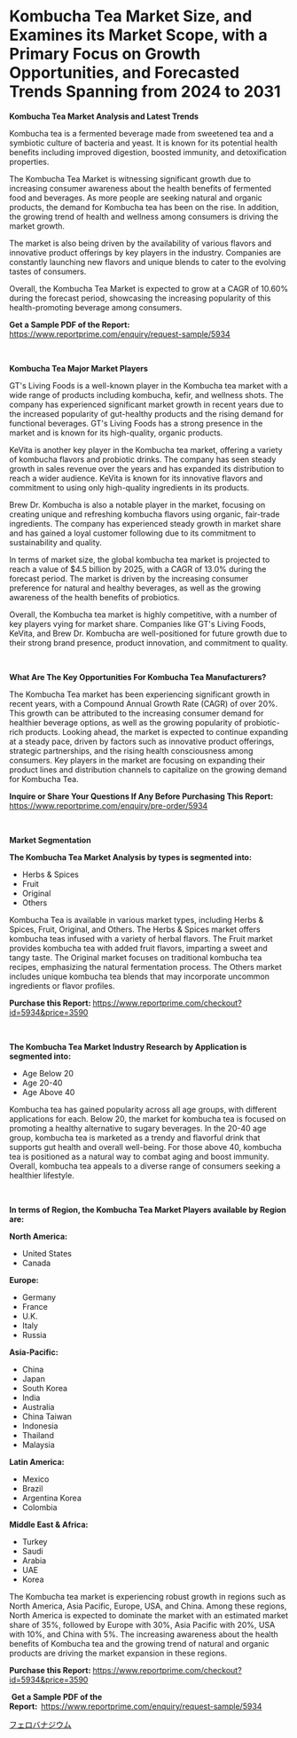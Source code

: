 <p><h1>Kombucha Tea Market Size, and Examines its Market Scope, with a Primary Focus on Growth Opportunities, and Forecasted Trends Spanning from 2024 to 2031</h1></p><p><strong>Kombucha Tea Market Analysis and Latest Trends</strong></p>
<p><p>Kombucha tea is a fermented beverage made from sweetened tea and a symbiotic culture of bacteria and yeast. It is known for its potential health benefits including improved digestion, boosted immunity, and detoxification properties.</p><p>The Kombucha Tea Market is witnessing significant growth due to increasing consumer awareness about the health benefits of fermented food and beverages. As more people are seeking natural and organic products, the demand for Kombucha tea has been on the rise. In addition, the growing trend of health and wellness among consumers is driving the market growth.</p><p>The market is also being driven by the availability of various flavors and innovative product offerings by key players in the industry. Companies are constantly launching new flavors and unique blends to cater to the evolving tastes of consumers.</p><p>Overall, the Kombucha Tea Market is expected to grow at a CAGR of 10.60% during the forecast period, showcasing the increasing popularity of this health-promoting beverage among consumers.</p></p>
<p><strong>Get a Sample PDF of the Report:&nbsp;</strong> <a href="https://www.reportprime.com/enquiry/request-sample/5934">https://www.reportprime.com/enquiry/request-sample/5934</a></p>
<p>&nbsp;</p>
<p><strong>Kombucha Tea Major Market Players</strong></p>
<p><p>GT's Living Foods is a well-known player in the Kombucha tea market with a wide range of products including kombucha, kefir, and wellness shots. The company has experienced significant market growth in recent years due to the increased popularity of gut-healthy products and the rising demand for functional beverages. GT's Living Foods has a strong presence in the market and is known for its high-quality, organic products.</p><p>KeVita is another key player in the Kombucha tea market, offering a variety of kombucha flavors and probiotic drinks. The company has seen steady growth in sales revenue over the years and has expanded its distribution to reach a wider audience. KeVita is known for its innovative flavors and commitment to using only high-quality ingredients in its products.</p><p>Brew Dr. Kombucha is also a notable player in the market, focusing on creating unique and refreshing kombucha flavors using organic, fair-trade ingredients. The company has experienced steady growth in market share and has gained a loyal customer following due to its commitment to sustainability and quality.</p><p>In terms of market size, the global kombucha tea market is projected to reach a value of $4.5 billion by 2025, with a CAGR of 13.0% during the forecast period. The market is driven by the increasing consumer preference for natural and healthy beverages, as well as the growing awareness of the health benefits of probiotics.</p><p>Overall, the Kombucha tea market is highly competitive, with a number of key players vying for market share. Companies like GT's Living Foods, KeVita, and Brew Dr. Kombucha are well-positioned for future growth due to their strong brand presence, product innovation, and commitment to quality.</p></p>
<p>&nbsp;</p>
<p><strong>What Are The Key Opportunities For Kombucha Tea Manufacturers?</strong></p>
<p><p>The Kombucha Tea market has been experiencing significant growth in recent years, with a Compound Annual Growth Rate (CAGR) of over 20%. This growth can be attributed to the increasing consumer demand for healthier beverage options, as well as the growing popularity of probiotic-rich products. Looking ahead, the market is expected to continue expanding at a steady pace, driven by factors such as innovative product offerings, strategic partnerships, and the rising health consciousness among consumers. Key players in the market are focusing on expanding their product lines and distribution channels to capitalize on the growing demand for Kombucha Tea.</p></p>
<p><strong>Inquire or Share Your Questions If Any Before Purchasing This Report:</strong> <a href="https://www.reportprime.com/enquiry/pre-order/5934">https://www.reportprime.com/enquiry/pre-order/5934</a></p>
<p>&nbsp;</p>
<p><strong>Market Segmentation</strong></p>
<p><strong>The Kombucha Tea Market Analysis by types is segmented into:</strong></p>
<p><ul><li>Herbs & Spices</li><li>Fruit</li><li>Original</li><li>Others</li></ul></p>
<p><p>Kombucha Tea is available in various market types, including Herbs & Spices, Fruit, Original, and Others. The Herbs & Spices market offers kombucha teas infused with a variety of herbal flavors. The Fruit market provides kombucha tea with added fruit flavors, imparting a sweet and tangy taste. The Original market focuses on traditional kombucha tea recipes, emphasizing the natural fermentation process. The Others market includes unique kombucha tea blends that may incorporate uncommon ingredients or flavor profiles.</p></p>
<p><strong>Purchase this Report:&nbsp;</strong><a href="https://www.reportprime.com/checkout?id=5934&price=3590">https://www.reportprime.com/checkout?id=5934&price=3590</a></p>
<p>&nbsp;</p>
<p><strong>The Kombucha Tea Market Industry Research by Application is segmented into:</strong></p>
<p><ul><li>Age Below 20</li><li>Age 20-40</li><li>Age Above 40</li></ul></p>
<p><p>Kombucha tea has gained popularity across all age groups, with different applications for each. Below 20, the market for kombucha tea is focused on promoting a healthy alternative to sugary beverages. In the 20-40 age group, kombucha tea is marketed as a trendy and flavorful drink that supports gut health and overall well-being. For those above 40, kombucha tea is positioned as a natural way to combat aging and boost immunity. Overall, kombucha tea appeals to a diverse range of consumers seeking a healthier lifestyle.</p></p>
<p>&nbsp;</p>
<p><strong>In terms of Region, the Kombucha Tea Market Players available by Region are:</strong></p>
<p>
    <p> <strong> North America: </strong>
        <ul>
            <li>United States</li>
            <li>Canada</li>
        </ul>
        </p> 
    <p> <strong> Europe: </strong>
        <ul>
            <li>Germany</li>
            <li>France</li>
            <li>U.K.</li>
            <li>Italy</li>
            <li>Russia</li>
        </ul>
        </p> 
    <p> <strong> Asia-Pacific: </strong>
        <ul>
            <li>China</li>
            <li>Japan</li>
            <li>South Korea</li>
            <li>India</li>
            <li>Australia</li>
            <li>China Taiwan</li>
            <li>Indonesia</li>
            <li>Thailand</li>
            <li>Malaysia</li>
        </ul>
        </p> 
    <p> <strong> Latin America: </strong>
        <ul>
            <li>Mexico</li>
            <li>Brazil</li>
            <li>Argentina Korea</li>
            <li>Colombia</li>
        </ul>
        </p> 
    <p> <strong> Middle East & Africa: </strong>
        <ul>
            <li>Turkey</li>
            <li>Saudi</li>
            <li>Arabia</li>
            <li>UAE</li>
            <li>Korea</li>
        </ul>
    </p>
    </p>
<p><p>The Kombucha tea market is experiencing robust growth in regions such as North America, Asia Pacific, Europe, USA, and China. Among these regions, North America is expected to dominate the market with an estimated market share of 35%, followed by Europe with 30%, Asia Pacific with 20%, USA with 10%, and China with 5%. The increasing awareness about the health benefits of Kombucha tea and the growing trend of natural and organic products are driving the market expansion in these regions.</p></p>
<p><strong>Purchase this Report: </strong><a href="https://www.reportprime.com/checkout?id=5934&price=3590">https://www.reportprime.com/checkout?id=5934&price=3590</a></p>
<p>&nbsp;<strong>Get a Sample PDF of the Report:&nbsp;&nbsp;</strong><a href="https://www.reportprime.com/enquiry/request-sample/5934">https://www.reportprime.com/enquiry/request-sample/5934</a></p>
<p><strong></strong></p>
<p><p><a href="https://github.com/one-cool-chick/Market-Research-Report-List-1/blob/main/440221517611.md">フェロバナジウム</a></p></p>
